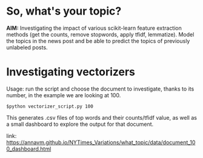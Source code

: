 # So, what's your topic?

**AIM:** Investigating the impact of various scikit-learn feature extraction methods (get the counts, remove stopwords, apply tfidf, lemmatize). Model the topics in the news post and be able to predict the topics of previously unlabeled posts.


# Investigating vectorizers

Usage: run the script and choose the document to investigate, thanks to its number, in the example we are looking at 100.

```code
$python vectorizer_script.py 100
```

This generates .csv files of top words and their counts/tfidf value, as well as a small dashboard to explore the output for that document.

link:
https://annavm.github.io/NYTimes_Variations/what_topic/data/document_100_dashboard.html
